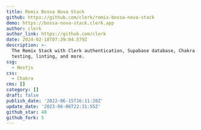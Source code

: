 ```yaml
---
title: Remix Bossa Nova Stack
github: https://github.com/clerk/remix-bossa-nova-stack
demo: https://bossa-nova-stack.clerk.app
author: clerk
author_link: https://github.com/clerk
date: 2024-02-18T07:39:04.579Z
description: >-
  The Remix Stack with Clerk authentication, Supabase database, Chakra UI,
  testing, linting, and more.
ssg:
  - Nextjs
css:
  - Chakra
cms: []
category: []
draft: false
publish_date: '2022-06-15T16:11:20Z'
update_date: '2023-06-06T22:31:55Z'
github_star: 48
github_fork: 5
---
```

